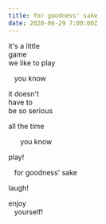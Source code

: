 ```yaml
---
title: for goodness' sake
date: 2020-06-29 7:00:00Z
---
```


it's a little  
game  
we like to play  

&nbsp;&nbsp;&nbsp;you know  

it doesn't  
have to  
be so serious  

all the time  

&nbsp;&nbsp;&nbsp;&nbsp;&nbsp;&nbsp;you know  

play!  

&nbsp;&nbsp;&nbsp;for goodness' sake  

laugh!  

enjoy  
&nbsp;&nbsp;&nbsp;yourself! 